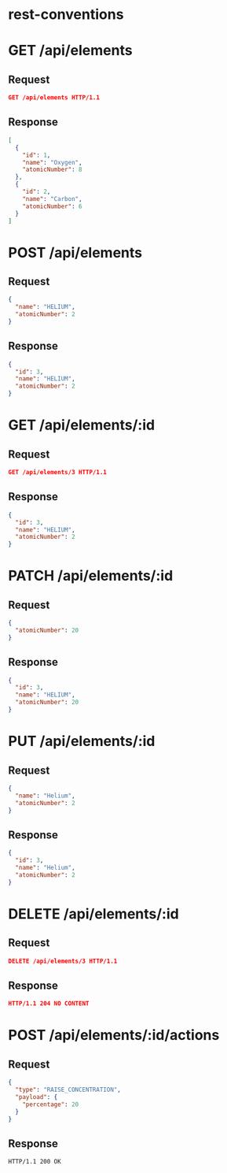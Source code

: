 # rest-conventions

# GET /api/elements
## Request
```json
GET /api/elements HTTP/1.1
```
## Response
```json
[
  {
    "id": 1,
    "name": "Oxygen",
    "atomicNumber": 8
  },
  {
    "id": 2,
    "name": "Carbon",
    "atomicNumber": 6
  }
]
```

# POST /api/elements
## Request
```json
{
  "name": "HELIUM",
  "atomicNumber": 2
}
```
## Response
```json
{
  "id": 3,
  "name": "HELIUM",
  "atomicNumber": 2
}
```

# GET /api/elements/:id
## Request
```json
GET /api/elements/3 HTTP/1.1
```
## Response
```json
{
  "id": 3,
  "name": "HELIUM",
  "atomicNumber": 2
}
```

# PATCH /api/elements/:id
## Request
```json
{
  "atomicNumber": 20
}
```
## Response
```json
{
  "id": 3,
  "name": "HELIUM",
  "atomicNumber": 20
}
```

# PUT /api/elements/:id
## Request
```json
{
  "name": "Helium",
  "atomicNumber": 2
}
```
## Response
```json
{
  "id": 3,
  "name": "Helium",
  "atomicNumber": 2
}
```

# DELETE /api/elements/:id
## Request
```json
DELETE /api/elements/3 HTTP/1.1
```
## Response
```json
HTTP/1.1 204 NO CONTENT
```

# POST /api/elements/:id/actions
## Request
```json
{
  "type": "RAISE_CONCENTRATION",
  "payload": {
    "percentage": 20
  }
}
```
## Response
```
HTTP/1.1 200 OK
```
